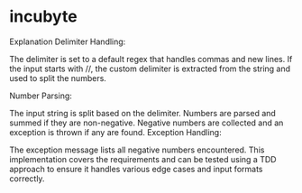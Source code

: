 # incubyte

Explanation
Delimiter Handling:

The delimiter is set to a default regex that handles commas and new lines.
If the input starts with //, the custom delimiter is extracted from the string and used to split the numbers.

Number Parsing:

The input string is split based on the delimiter.
Numbers are parsed and summed if they are non-negative.
Negative numbers are collected and an exception is thrown if any are found.
Exception Handling:

The exception message lists all negative numbers encountered.
This implementation covers the requirements and can be tested using a TDD approach to ensure it handles various edge cases and input formats correctly.
